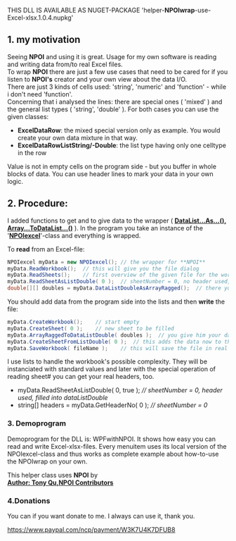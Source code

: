 
THIS DLL IS AVAILABLE AS NUGET-PACKAGE 'helper-**NPOIwrap**-use-Excel-xlsx.1.0.4.nupkg'   
## 1. my motivation  
Seeing **NPOI** and using it is great. Usage for my own software is reading and writing 
data from/to real Excel files.  
To wrap **NPOI** there are just a few use cases that need to be cared for if you listen to **NPOI's** creator and your own view about the data I/O.  
There are just 3 kinds of cells used: 'string', 'numeric' and 'function' - while i don't need 'function'.  
Concerning that i analysed the lines: there are special ones ( 'mixed' ) and the general list types ( 'string', 'double' ). For both cases you can use the given classes:  

- **ExcelDataRow**: the mixed special version only as example. You would create your own data mixture in that way.  
- **ExcelDataRowListString/-Double**: the list type having only one celltype in the row  

Value is not in empty cells on the program side - but you buffer in whole blocks of data. 
You can use header lines to mark your data in your own logic.  
## 2. Procedure:
I added functions to 
get and to give data to the wrapper ( **<u>DataList...As...(), Array...ToDataList...()</u>** ). 
In the program you take an instance of the '**<u>NPOIexcel</u>**'-class and everything is wrapped.  

To **read** from an Excel-file:

```c#
NPOIexcel myData = new NPOIexcel();	// the wrapper for **NPOI**
myData.ReadWorkbook();	// this will give you the file dialog 
myData.ReadSheets();	// first overview of the given file for the workbook
myData.ReadSheetAsListDouble( 0 );	// sheetNumber = 0, no header used, filled into dataListDouble
double[][] doubles = myData.DataListDoubleAsArrayRagged();	// there you have your Excel's file data to your convenience
```

You should add data from the program side into the lists and then **write** the file:

```c#
myData.CreateWorkbook();	// start empty
myData.CreateSheet( 0 );	// new sheet to be filled
myData.ArrayRaggedToDataListDouble( doubles );	// you give him your data
myData.CreateSheetFromListDouble( 0 );	// this adds the data now to the workbook
myData.SaveWorkbook( fileName );	// this will save the file in real excel format thanks to NPOI
```

I use lists to handle the workbook's possible complexity. They will be instanciated with standard values and later with the special operation of reading sheet# you can get your real headers, too.
- myData.ReadSheetAsListDouble( 0, true );	*// sheetNumber = 0, header used, filled into dataListDouble*  
- string[] headers = myData.GetHeaderNo( 0 );  *// sheetNumber = 0*

### 3. Demoprogram

Demoprogram for the DLL is: WPFwithNPOI. It shows how easy you can read and write Excel-xlsx-files. Every menuitem uses its local version of the NPOIexcel-class and thus works as complete example about how-to-use the NPOIwrap on your own.


This helper class uses **NPOI** by  
**<u>Author: Tony Qu,NPOI Contributors</u>**  



### 4.Donations

You can if you want donate to me. I always can use it, thank you.

https://www.paypal.com/ncp/payment/W3K7U4K7DFUB8
